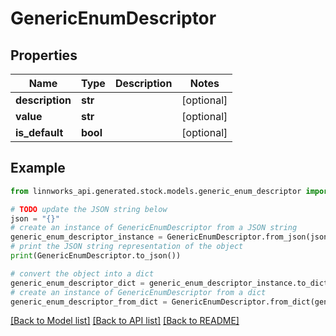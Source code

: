 # GenericEnumDescriptor


## Properties

Name | Type | Description | Notes
------------ | ------------- | ------------- | -------------
**description** | **str** |  | [optional] 
**value** | **str** |  | [optional] 
**is_default** | **bool** |  | [optional] 

## Example

```python
from linnworks_api.generated.stock.models.generic_enum_descriptor import GenericEnumDescriptor

# TODO update the JSON string below
json = "{}"
# create an instance of GenericEnumDescriptor from a JSON string
generic_enum_descriptor_instance = GenericEnumDescriptor.from_json(json)
# print the JSON string representation of the object
print(GenericEnumDescriptor.to_json())

# convert the object into a dict
generic_enum_descriptor_dict = generic_enum_descriptor_instance.to_dict()
# create an instance of GenericEnumDescriptor from a dict
generic_enum_descriptor_from_dict = GenericEnumDescriptor.from_dict(generic_enum_descriptor_dict)
```
[[Back to Model list]](../README.md#documentation-for-models) [[Back to API list]](../README.md#documentation-for-api-endpoints) [[Back to README]](../README.md)


